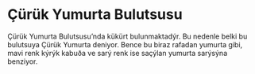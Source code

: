 # Çürük Yumurta Bulutsusu

Çürük Yumurta Bulutsusu’nda kükürt bulunmaktadýr. Bu nedenle belki bu bulutsuya
Çürük Yumurta deniyor. Bence bu biraz rafadan yumurta gibi, mavi renk kýrýk
kabuða ve sarý renk ise saçýlan yumurta sarýsýna benziyor.
